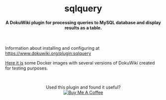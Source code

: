 <h1 align="center">sqlquery</h1>

<h4 align="center">
  A DokuWiki plugin for processing queries to MySQL database and display results as a table.
</h4><br />

Information about installing and configuring at https://www.dokuwiki.org/plugin:sqlquery

[Here it is](/docker/Docker.md) some Docker images with several versions of DokuWiki created for testing purposes.

<br />
<p align="center">
Used this plugin and found it useful?<br /><a href="https://www.buymeacoffee.com/digitalduke" target="_blank"><img src="https://www.buymeacoffee.com/assets/img/custom_images/orange_img.png" alt="Buy Me A Coffee" style="height: auto !important;width: auto !important;" ></a>
</p>
